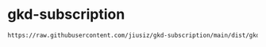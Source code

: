 # gkd-subscription

```txt
https://raw.githubusercontent.com/jiusiz/gkd-subscription/main/dist/gkd.json5
```
